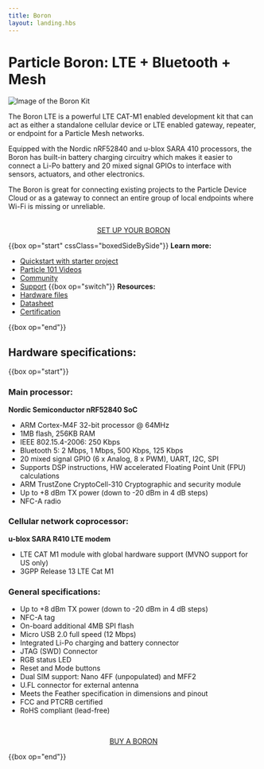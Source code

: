 ```yaml
---
title: Boron
layout: landing.hbs
---
```


# Particle Boron: LTE + Bluetooth + Mesh

![Image of the Boron Kit](/assets/images/boron-kit-docs-crop.jpg)

The Boron LTE is a powerful LTE CAT-M1 enabled development kit that can act as either a standalone cellular device or LTE enabled gateway, repeater, or endpoint for a Particle Mesh networks.

Equipped with the Nordic nRF52840 and u-blox SARA 410 processors, the Boron has built-in battery charging circuitry which makes it easier to connect a Li-Po battery and 20 mixed signal GPIOs to interface with sensors, actuators, and other electronics.

The Boron is great for connecting existing projects to the Particle Device Cloud or as a gateway to connect an entire group of local endpoints where Wi-Fi is missing or unreliable.

<div  align="center">
<br />
<a href="https://setup.particle.io/"  target="_blank" class="button">SET UP YOUR BORON</a>
</div>

{{box op="start" cssClass="boxedSideBySide"}}
**Learn more:**

- [Quickstart with starter project](/quickstart/boron/)
- [Particle 101 Videos](https://www.youtube.com/playlist?list=PLIeLC6NIW2tKvC5W007j_PU-dxONK_ZXR)
- [Community](https://community.particle.io/c/mesh)
- [Support](/support/support-and-fulfillment/menu-base/)
  {{box op="switch"}}
  **Resources:**
- [Hardware files](https://github.com/particle-iot/boron)
- [Datasheet](/datasheets/cellular/boron-datasheet/)
- [Certification](/datasheets/certifications/certification)

{{box op="end"}}

## Hardware specifications:

{{box op="start"}}

### Main processor:

**Nordic Semiconductor nRF52840 SoC**

- ARM Cortex-M4F 32-bit processor @ 64MHz
- 1MB flash, 256KB RAM
- IEEE 802.15.4-2006: 250 Kbps
- Bluetooth 5: 2 Mbps, 1 Mbps, 500 Kbps, 125 Kbps
- 20 mixed signal GPIO (6 x Analog, 8 x PWM), UART, I2C, SPI
- Supports DSP instructions, HW accelerated Floating Point Unit (FPU) calculations
- ARM TrustZone CryptoCell-310 Cryptographic and security module
- Up to +8 dBm TX power (down to -20 dBm in 4 dB steps)
- NFC-A radio

### Cellular network coprocessor:

**u-blox SARA R410 LTE modem**

- LTE CAT M1 module with global hardware support (MVNO support for US only)
- 3GPP Release 13 LTE Cat M1

### General specifications:

- Up to +8 dBm TX power (down to -20 dBm in 4 dB steps)
- NFC-A tag
- On-board additional 4MB SPI flash
- Micro USB 2.0 full speed (12 Mbps)
- Integrated Li-Po charging and battery connector
- JTAG (SWD) Connector
- RGB status LED
- Reset and Mode buttons
- Dual SIM support: Nano 4FF (unpopulated) and MFF2
- U.FL connector for external antenna
- Meets the Feather specification in dimensions and pinout
- FCC and PTCRB certified
- RoHS compliant (lead-free)

<div align="center">
<br />

<a href="https://store.particle.io/products/boron-lte" target="_blank" class="button">BUY A BORON</a>

</div>

{{box op="end"}}
